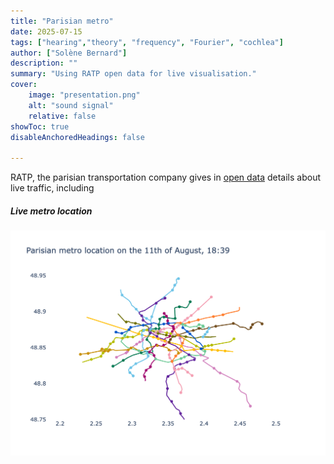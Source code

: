 ```yaml
---
title: "Parisian metro" 
date: 2025-07-15
tags: ["hearing","theory", "frequency", "Fourier", "cochlea"]
author: ["Solène Bernard"]
description: "" 
summary: "Using RATP open data for live visualisation." 
cover:
    image: "presentation.png"
    alt: "sound signal"
    relative: false
showToc: true
disableAnchoredHeadings: false

---
```


RATP, the parisian transportation company gives in [open data](https://data.iledefrance-mobilites.fr/) details about live traffic, including 

##### Live metro location
<!-- <iframe src="metro_map.html" width="8000" ></iframe> -->
[![Metro Map](metro_map.png)](metro_map.html)